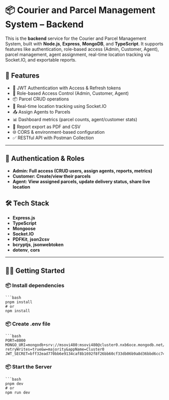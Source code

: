 # 📦 Courier and Parcel Management System – Backend

This is the **backend** service for the Courier and Parcel Management System, built with **Node.js**, **Express**, **MongoDB**, and **TypeScript**. It supports features like authentication, role-based access (Admin, Customer, Agent), parcel management, agent assignment, real-time location tracking via Socket.IO, and exportable reports.

## 🚀 Features

- 🔐 JWT Authentication with Access & Refresh tokens
- 👥 Role-based Access Control (Admin, Customer, Agent)
- 📦 Parcel CRUD operations
- 📍 Real-time location tracking using Socket.IO
- 📤 Assign Agents to Parcels
- 📊 Dashboard metrics (parcel counts, agent/customer stats)
- 📄 Report export as PDF and CSV
- 🌐 CORS & environment-based configuration
- ✅ RESTful API with Postman Collection

---
## 🔐 Authentication & Roles
   - **Admin: Full access (CRUD users, assign agents, reports, metrics)**
   - **Customer: Create/view their parcels**
   - **Agent: View assigned parcels, update delivery status, share live location**
   
## 🛠️ Tech Stack

- **Express.js**
- **TypeScript**
- **Mongoose**
- **Socket.IO**
- **PDFKit**, **json2csv**
- **bcryptjs**, **jsonwebtoken**
- **dotenv**, **cors**

---

## 🧑‍💻 Getting Started

### 📦 Install dependencies

    ```bash
    pnpm install
    # or
    npm install

### 📦 Create .env file

    ```bash
    PORT=8000
    MONGO_URI=mongodb+srv://msovi480:msovi480@cluster0.nxb6oce.mongodb.net/?retryWrites=true&w=majority&appName=Cluster0
    JWT_SECRET=bff32ead770bb6e9134caf8b1692f8f26bb60cf33db06b9a8d36bbd6cc743f8a82146b798f97641a66c356a70574cb1474ad42d2b48b20752751a1ca89e4bab7


### 📦 Start the Server

    ```bash
    pnpm dev
    # or
    npm run dev

